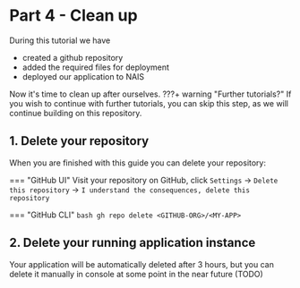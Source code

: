 # Part 4 - Clean up

During this tutorial we have

- created a github repository
- added the required files for deployment
- deployed our application to NAIS

Now it's time to clean up after ourselves.
???+ warning "Further tutorials?"
    If you wish to continue with further tutorials, you can skip this step, as we will continue building on this repository.

## 1. Delete your repository

When you are finished with this guide you can delete your repository:

=== "GitHub UI"
    Visit your repository on GitHub, click `Settings` -> `Delete this repository` -> `I understand the consequences, delete this repository`

=== "GitHub CLI"
    ```bash
    gh repo delete <GITHUB-ORG>/<MY-APP>
    ```

## 2. Delete your running application instance

Your application will be automatically deleted after 3 hours, but you can delete it manually in console at some point in the near future (TODO)
